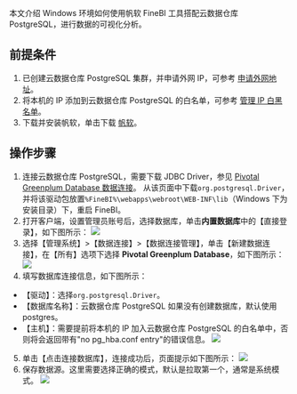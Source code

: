 本文介绍 Windows 环境如何使用帆软 FineBI 工具搭配云数据仓库 PostgreSQL，进行数据的可视化分析。

## 前提条件
1. 已创建云数据仓库 PostgreSQL 集群，并申请外网 IP，可参考 [申请外网地址](https://cloud.tencent.com/document/product/878/31443)。
2. 将本机的 IP 添加到云数据仓库 PostgreSQL 的白名单，可参考 [管理 IP 白黑名单](https://cloud.tencent.com/document/product/878/31444)。
3. 下载并安装帆软，单击下载 [帆软](https://www.finebi.com/product/download)。

## 操作步骤
1. 连接云数据仓库 PostgreSQL，需要下载 JDBC Driver，参见 [Pivotal Greenplum Database 数据连接](https://help.finebi.com/doc-view-289.html)。
从该页面中下载`org.postgresql.Driver`，并将该驱动包放置`%FineBI%\webapps\webroot\WEB-INF\lib`（Windows 下为安装目录）下，重启 FineBI。
2. 打开客户端，设置管理员账号后，选择数据库，单击**内置数据库**中的【直接登录】，如下图所示：
![](https://main.qcloudimg.com/raw/a7bd9ab992f10d322733660072d0e069.png)
3. 选择【管理系统】>【数据连接】>【数据连接管理】，单击【新建数据连接】，在【所有】选项下选择 **Pivotal Greenplum Database**，如下图所示：
![](https://main.qcloudimg.com/raw/da800bbe37235d73cc75d371961f4944.png)
4. 填写数据库连接信息，如下图所示：
 - 【驱动】：选择`org.postgresql.Driver`。
 - 【数据库名称】：云数据仓库 PostgreSQL 如果没有创建数据库，默认使用 postgres。
 - 【主机】：需要提前将本机的 IP 加入云数据仓库 PostgreSQL 的白名单中，否则将会返回带有"no pg_hba.conf entry"的错误信息。
![](https://main.qcloudimg.com/raw/bffe77f0f93ed390ac19c000d0b9c61c.png)
5. 单击【点击连接数据库】，连接成功后，页面提示如下图所示：
![](https://main.qcloudimg.com/raw/e34f57761fe737ecf3a4ad3658159877.png)
6. 保存数据源。这里需要选择正确的模式，默认是拉取第一个，通常是系统模式。
![](https://main.qcloudimg.com/raw/0770435479a2bf01e0319965f14bbccf.png)
